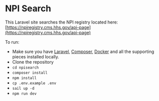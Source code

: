 # NPI Search

This Laravel site searches the NPI registry located here: [https://npiregistry.cms.hhs.gov/api-page](https://npiregistry.cms.hhs.gov/api-page)

To run:

- Make sure you have [Laravel](https://laravel.com/), [Composer](https://getcomposer.org/), [Docker](https://www.docker.com/) and all the supporting pieces installed locally.
- Clone the repository
- `cd npisearch`
- `composer install`
- `npm install`
- `cp .env.example .env`
- `sail up -d`
- `npm run dev`
